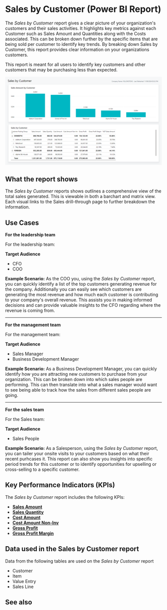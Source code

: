 # Sales by Customer (Power BI Report)

The _Sales by Customer_ report gives a clear picture of your organization's customers and their sales activities. It highlights key metrics against each Customer such as Sales Amount and Quantities along with the Costs associated. This can be broken down further by the specific items that are being sold per customer to identify key trends. By breaking down Sales by Customer, this report provides clear information on your organizations customers.

This report is meant for all users to identify key customers and other customers that may be purchasing less than expected.

![Sales by Customer screenshot](/business-central/media/sales/sales-by-customer.png "Sales by Customer - Screenshot")

## What the report shows

The *Sales by Customer* reports shows outlines a comprehensive view of the total sales generated. This is viewable in both a barchart and matrix view. Each visual links to the Sales drill-through page to further breakdown the information.


## Use Cases

**For the leadership team**

For the leadership team:

**Target Audience**

- CFO
- COO

**Example Scenario:** As the COO you, using the *Sales by Customer* report, you can quickly identify a list of the top customers generating revenue for the company. Additionally you can easily see which customers are generating the most revenue and how much each customer is contributing to your company's overall revenue. This assists you in making informed decisions and can provide valuable insights to the CFO regarding where the revenue is coming from.

---

**For the management team**

For the management team:

**Target Audience**

- Sales Manager
- Business Development Manager

**Example Scenario:** As a Business Development Manager, you can quickly identify how you are attracting new customers to purchase from your organization. This can be broken down into which sales people are performing. This can then translate into what a sales manager would want to see being able to track how the sales from different sales people are going.

---

**For the sales team**

For the Sales team:

**Target Audience**

- Sales People

**Example Scenario:** As a Salesperson, using the *Sales by Customer* report, you can tailer your onsite visits to your customers based on what their recent purhcases it. This report can also show you insights into specific period trends for this customer or to identify opportunities for upselling or cross-selling to a specific customer.

## Key Performance Indicators (KPIs)

The _Sales by Customer_ report includes the following KPIs:

- [**Sales Amount**](sales-kpi.md#sales-amount)
- [**Sales Quantity**](sales-kpi.md#sales-quantity)
- [**Cost Amount**](sales-kpi.md#cost-amount)
- [**Cost Amount Non-Inv**](sales-kpi.md#cost-amount-non-inv)
- [**Gross Profit**](sales-kpi.md#gross-profit)
- [**Gross Profit Margin**](sales-kpi.md#gross-profit-margin)

## Data used in the Sales by Customer report

Data from the following tables are used on the *Sales by Customer* report
- Customer
- Item
- Value Entry
- Sales Line

## See also
